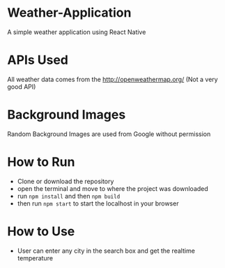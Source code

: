 # Weather-Application
A simple weather application using React Native 

# APIs Used 
All weather data comes from the http://openweathermap.org/ (Not a very good API)

# Background Images
Random Background Images are used from Google without permission

# How to Run
+ Clone or download the repository
+ open the terminal and move to where the project was downloaded 
+ run ```npm install``` and then `npm build`
+ then run ```npm start``` to start the localhost in your browser 

# How to Use
+ User can enter any city in the search box and get the realtime temperature 







